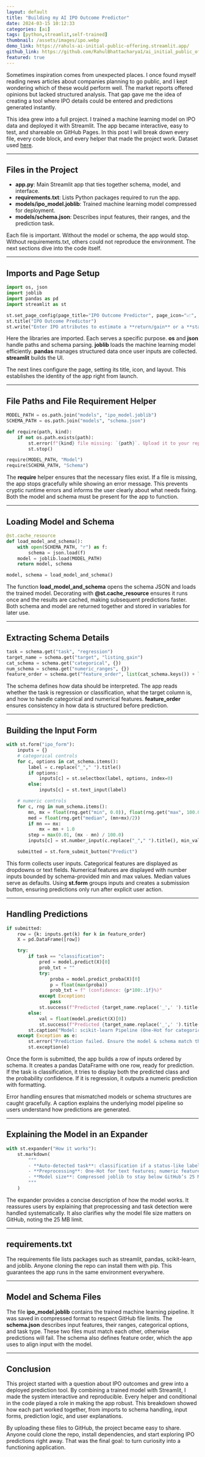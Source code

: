 ```yaml
---
layout: default
title: "Building my AI IPO Outcome Predictor"
date: 2024-03-15 10:12:33
categories: [ai]
tags: [python,streamlit,self-trained]
thumbnail: /assets/images/ipo.webp
demo_link: https://rahuls-ai-initial-public-offering.streamlit.app/
github_link: https://github.com/RahulBhattacharya1/ai_initial_public_offering
featured: true
---
```


Sometimes inspiration comes from unexpected places. I once found myself reading news articles about companies planning to go public, and I kept wondering which of these would perform well. The market reports offered opinions but lacked structured analysis. That gap gave me the idea of creating a tool where IPO details could be entered and predictions generated instantly.

This idea grew into a full project. I trained a machine learning model on IPO data and deployed it with Streamlit. The app became interactive, easy to test, and shareable on GitHub Pages. In this post I will break down every file, every code block, and every helper that made the project work. Dataset used [here](https://www.kaggle.com/datasets/karanammithul/ipo-data-india-2010-2025).

---

## Files in the Project

- **app.py**: Main Streamlit app that ties together schema, model, and interface.
- **requirements.txt**: Lists Python packages required to run the app.
- **models/ipo_model.joblib**: Trained machine learning model compressed for deployment.
- **models/schema.json**: Describes input features, their ranges, and the prediction task.

Each file is important. Without the model or schema, the app would stop. Without requirements.txt, others could not reproduce the environment. The next sections dive into the code itself.

---

## Imports and Page Setup

```python
import os, json
import joblib
import pandas as pd
import streamlit as st

st.set_page_config(page_title="IPO Outcome Predictor", page_icon="📈", layout="centered")
st.title("IPO Outcome Predictor")
st.write("Enter IPO attributes to estimate a **return/gain** or a **status** (auto-detected from your dataset).")
```

Here the libraries are imported. Each serves a specific purpose. **os** and **json** handle paths and schema parsing. **joblib** loads the machine learning model efficiently. **pandas** manages structured data once user inputs are collected. **streamlit** builds the UI.

The next lines configure the page, setting its title, icon, and layout. This establishes the identity of the app right from launch.

---

## File Paths and File Requirement Helper

```python
MODEL_PATH = os.path.join("models", "ipo_model.joblib")
SCHEMA_PATH = os.path.join("models", "schema.json")

def require(path, kind):
    if not os.path.exists(path):
        st.error(f"{kind} file missing: `{path}`. Upload it to your repo and restart.")
        st.stop()

require(MODEL_PATH, "Model")
require(SCHEMA_PATH, "Schema")
```

The **require** helper ensures that the necessary files exist. If a file is missing, the app stops gracefully while showing an error message. This prevents cryptic runtime errors and informs the user clearly about what needs fixing. Both the model and schema must be present for the app to function.

---

## Loading Model and Schema

```python
@st.cache_resource
def load_model_and_schema():
    with open(SCHEMA_PATH, "r") as f:
        schema = json.load(f)
    model = joblib.load(MODEL_PATH)
    return model, schema

model, schema = load_model_and_schema()
```

The function **load_model_and_schema** opens the schema JSON and loads the trained model. Decorating with **@st.cache_resource** ensures it runs once and the results are cached, making subsequent predictions faster. Both schema and model are returned together and stored in variables for later use.

---

## Extracting Schema Details

```python
task = schema.get("task", "regression")
target_name = schema.get("target", "listing_gain")
cat_schema = schema.get("categorical", {})
num_schema = schema.get("numeric_ranges", {})
feature_order = schema.get("feature_order", list(cat_schema.keys()) + list(num_schema.keys()))
```

The schema defines how data should be interpreted. The app reads whether the task is regression or classification, what the target column is, and how to handle categorical and numerical features. **feature_order** ensures consistency in how data is structured before prediction.

---

## Building the Input Form

```python
with st.form("ipo_form"):
    inputs = {}
    # categorical controls
    for c, options in cat_schema.items():
        label = c.replace("_"," ").title()
        if options:
            inputs[c] = st.selectbox(label, options, index=0)
        else:
            inputs[c] = st.text_input(label)

    # numeric controls
    for c, rng in num_schema.items():
        mn, mx = float(rng.get("min", 0.0)), float(rng.get("max", 100.0))
        med = float(rng.get("median", (mn+mx)/2))
        if mn == mx:
            mx = mn + 1.0
        step = max(0.01, (mx - mn) / 100.0)
        inputs[c] = st.number_input(c.replace("_"," ").title(), min_value=mn, max_value=mx, value=med, step=step)

    submitted = st.form_submit_button("Predict")
```

This form collects user inputs. Categorical features are displayed as dropdowns or text fields. Numerical features are displayed with number inputs bounded by schema-provided min and max values. Median values serve as defaults. Using **st.form** groups inputs and creates a submission button, ensuring predictions only run after explicit user action.

---

## Handling Predictions

```python
if submitted:
    row = {k: inputs.get(k) for k in feature_order}
    X = pd.DataFrame([row])

    try:
        if task == "classification":
            pred = model.predict(X)[0]
            prob_txt = ""
            try:
                proba = model.predict_proba(X)[0]
                p = float(max(proba))
                prob_txt = f" (confidence: {p*100:.1f}%)"
            except Exception:
                pass
            st.success(f"Predicted {target_name.replace('_',' ').title()}: **{pred}**{prob_txt}")
        else:
            val = float(model.predict(X)[0])
            st.success(f"Predicted {target_name.replace('_',' ').title()}: **{val:,.3f}**")
        st.caption("Model: scikit-learn Pipeline (One-Hot for categoricals + Linear/Logistic Regression).")
    except Exception as e:
        st.error("Prediction failed. Ensure the model & schema match this app.")
        st.exception(e)
```

Once the form is submitted, the app builds a row of inputs ordered by schema. It creates a pandas DataFrame with one row, ready for prediction. If the task is classification, it tries to display both the predicted class and the probability confidence. If it is regression, it outputs a numeric prediction with formatting.

Error handling ensures that mismatched models or schema structures are caught gracefully. A caption explains the underlying model pipeline so users understand how predictions are generated.

---

## Explaining the Model in an Expander

```python
with st.expander("How it works"):
    st.markdown(
        """
        - **Auto-detected task**: classification if a status-like label exists; otherwise regression on a return/gain column.
        - **Preprocessing**: One-Hot for text features; numeric features passed through with median imputation at training time.
        - **Model size**: Compressed joblib to stay below GitHub’s 25 MB limit.
        """
    )
```

The expander provides a concise description of how the model works. It reassures users by explaining that preprocessing and task detection were handled systematically. It also clarifies why the model file size matters on GitHub, noting the 25 MB limit.

---

## requirements.txt

The requirements file lists packages such as streamlit, pandas, scikit-learn, and joblib. Anyone cloning the repo can install them with pip. This guarantees the app runs in the same environment everywhere.

---

## Model and Schema Files

The file **ipo_model.joblib** contains the trained machine learning pipeline. It was saved in compressed format to respect GitHub file limits. The **schema.json** describes input features, their ranges, categorical options, and task type. These two files must match each other, otherwise predictions will fail. The schema also defines feature order, which the app uses to align input with the model.

---

## Conclusion

This project started with a question about IPO outcomes and grew into a deployed prediction tool. By combining a trained model with Streamlit, I made the system interactive and reproducible. Every helper and conditional in the code played a role in making the app robust. This breakdown showed how each part worked together, from imports to schema handling, input forms, prediction logic, and user explanations.

By uploading these files to GitHub, the project became easy to share. Anyone could clone the repo, install dependencies, and start exploring IPO predictions right away. That was the final goal: to turn curiosity into a functioning application.
